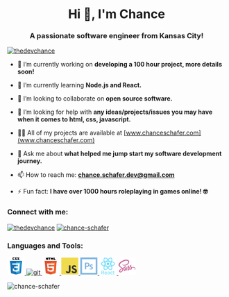 <h1 align="center">Hi 👋, I'm Chance</h1>
<h3 align="center">A passionate software engineer from Kansas City!</h3>

<p align="left"> <a href="https://twitter.com/thedevchance" target="blank"><img src="https://img.shields.io/twitter/follow/thedevchance?logo=twitter&style=for-the-badge" alt="thedevchance" /></a> </p>

- 🔭 I’m currently working on **developing a 100 hour project, more details soon!**

- 🌱 I’m currently learning **Node.js and React.**

- 👯 I’m looking to collaborate on **open source software.**

- 🤝 I’m looking for help with **any ideas/projects/issues you may have when it comes to html, css, javascript.**

- 👨‍💻 All of my projects are available at [www.chanceschafer.com](www.chanceschafer.com)

- 💬 Ask me about **what helped me jump start my software development journey.**

- 📫 How to reach me: **chance.schafer.dev@gmail.com**

- ⚡ Fun fact: **I have over 1000 hours roleplaying in games online! 🤓**

<h3 align="left">Connect with me:</h3>
<p align="left">
<a href="https://twitter.com/thedevchance" target="blank"><img align="center" src="https://raw.githubusercontent.com/rahuldkjain/github-profile-readme-generator/master/src/images/icons/Social/twitter.svg" alt="thedevchance" height="30" width="40" /></a>
<a href="https://linkedin.com/in/chance-schafer" target="blank"><img align="center" src="https://raw.githubusercontent.com/rahuldkjain/github-profile-readme-generator/master/src/images/icons/Social/linked-in-alt.svg" alt="chance-schafer" height="30" width="40" /></a>
</p>

<h3 align="left">Languages and Tools:</h3>
<p align="left"> <a href="https://www.w3schools.com/css/" target="_blank" rel="noreferrer"> <img src="https://raw.githubusercontent.com/devicons/devicon/master/icons/css3/css3-original-wordmark.svg" alt="css3" width="40" height="40"/> </a> <a href="https://git-scm.com/" target="_blank" rel="noreferrer"> <img src="https://www.vectorlogo.zone/logos/git-scm/git-scm-icon.svg" alt="git" width="40" height="40"/> </a> <a href="https://www.w3.org/html/" target="_blank" rel="noreferrer"> <img src="https://raw.githubusercontent.com/devicons/devicon/master/icons/html5/html5-original-wordmark.svg" alt="html5" width="40" height="40"/> </a> <a href="https://developer.mozilla.org/en-US/docs/Web/JavaScript" target="_blank" rel="noreferrer"> <img src="https://raw.githubusercontent.com/devicons/devicon/master/icons/javascript/javascript-original.svg" alt="javascript" width="40" height="40"/> </a> <a href="https://www.photoshop.com/en" target="_blank" rel="noreferrer"> <img src="https://raw.githubusercontent.com/devicons/devicon/master/icons/photoshop/photoshop-line.svg" alt="photoshop" width="40" height="40"/> </a> <a href="https://reactjs.org/" target="_blank" rel="noreferrer"> <img src="https://raw.githubusercontent.com/devicons/devicon/master/icons/react/react-original-wordmark.svg" alt="react" width="40" height="40"/> </a> <a href="https://sass-lang.com" target="_blank" rel="noreferrer"> <img src="https://raw.githubusercontent.com/devicons/devicon/master/icons/sass/sass-original.svg" alt="sass" width="40" height="40"/> </a> </p>

<p><img align="center" src="https://github-readme-stats.vercel.app/api/top-langs?username=chance-schafer&show_icons=true&locale=en&layout=compact" alt="chance-schafer" /></p>
